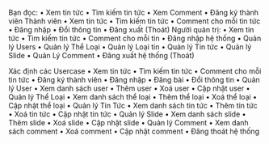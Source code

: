 Bạn đọc:
•	Xem tin tức
•	Tìm kiếm tin tức
•	Xem Comment
•	Đăng ký thành viên
Thành viên
•	Xem tin tức
•	Tìm kiếm tin tức
•	Comment cho mỗi tin tức
•	Đăng nhập
•	Đổi thông tin
•	Đăng xuất (Thoát)
Người quản trị:
•	Xem tin tức
•	Tìm kiếm tin tức
•	Comment  cho mỗi tin
•	Đăng nhập hệ thống
•	Quản lý Users
•	Quản lý Thể Loại
•	Quản lý Loại tin
•	Quản lý Tin tức
•	Quản lý Slide
•	Quản Lý Comment
•	Đăng xuất hệ thống (Thoát)

Xác định các Usercase
•	Xem tin tức
•	Tìm kiếm tin tức
•	Comment cho mỗi tin tức
•	Đăng ký thành viên
•	Đăng nhập
•	Đăng bài
•	Đổi thông tin
•	Quản lý User
•	Xem danh sách user
•	Thêm user
•	Xoá user
•	Cập nhật user
•	Quản lý Thể Loại
•	Xem danh sách thể loại
•	Thêm thể loại
•	Xoá thể loại
•	Cập nhật thể loại
•	Quản lý Tin Tức
•	Xem danh sách tin tức
•	Thêm tin tức
•	Xoá tin tức
•	Cập nhật tin tức
•	Quản lý Slide
•	Xem danh sách slide
•	Thêm slide
•	Xoá slide
•	Cập nhật slide
•	Quản lý Comment
•	Xem danh sách comment
•	Xoá comment
•	Cập nhật comment
•	Đăng thoát hệ thống
